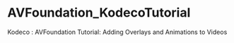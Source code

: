 # AVFoundation_KodecoTutorial
Kodeco : AVFoundation Tutorial: Adding Overlays and Animations to Videos
